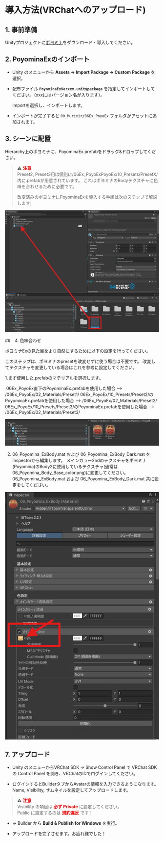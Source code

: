 # 導入方法(VRChatへのアップロード)

## **1. 事前準備**  

Unityプロジェクトに[ポヨミナ](https://mesukemoshop.booth.pm/items/7420279)をダウンロード・導入してください。

## 2. **PoyominaExのインポート**  

- Unity のメニューから **Assets → Import Package → Custom Package** を選択。  

- 配布ファイル **`PoyominaExVerxxx.unitypackage`** を指定してインポートしてください。（xxxにはバージョン名が入ります）。

  Importを選択し、インポートします。

- インポートが完了すると `00_Murixir/06Ex_PoyoEx` フォルダがアセットに追加されます。



## 3. **シーンに配置**  

Hierarchy上のポヨミナに、PoyominaEx.prefabをドラッグ&ドロップしてください。

> ⚠️ <span style="color:red; font-weight:bold;">注意</span>  
> Preset2, Preset3用は個別に/06Ex_PoyoExPoyoEx/10_Presets/PresetX/内に.prefabが用意されています。
> これはポヨミナのBodyテクスチャに色味を合わせるために必要です。
>
> 改変済みのポヨミナにPoyominaExを導入する手順は次のステップで解説します。

![image-20250914153538635](Images/PoyoEx1.png)

##　4. 色味合わせ

ポヨミナExの見た目をより自然にするために以下の設定を行ってください。

このステップは、ポヨミナのpresetを改変せずに使う場合は不要です。
改変してテクスチャを変更している場合はこれを参考に設定してください。

1.まず使用した.prefabのマテリアルを選択します。

​	06Ex_PoyoEx直下のPoyominaEx.prefabを使用した場合 --> /06Ex_PoyoEx/02_Materials/Preset1/
​	06Ex_PoyoEx/10_Presets/Preset2/のPoyominaEx.prefabを使用した場合 --> /06Ex_PoyoEx/02_Materials/Preset2/
​	06Ex_PoyoEx/10_Presets/Preset3/のPoyominaEx.prefabを使用した場合 --> /06Ex_PoyoEx/02_Materials/Preset3/

![image-20250914154200383](Images/PoyoEx2.png)

2. 06_Poyomina_ExBody.mat および 06_Poyomina_ExBody_Dark.mat をInspectorから編集します。
   メインカラー2ndのテクスチャをポヨミナ(Poyomina)のBody2に使用しているテクスチャ(通常は06_Poyomina_Body_Base_color.png)に変更してください。06_Poyomina_ExBody.mat および 06_Poyomina_ExBody_Dark.mat 共に設定をしてください。

![image-20250914154858483](Images/PoyoEx3.png)

## 7. **アップロード**  

- Unity のメニューからVRChat SDK -> Show Control Panel で VRChat SDK の Control Panel を開き、VRChatのIDでログインしてください。

- ログインするとBuilderタブからAvatarの情報を入力できるようになります。Name, Visibility, サムネイルを設定してアップロードします。

> ⚠️ <span style="color:red; font-weight:bold;">注意</span>  
> Visibility の項目は <span style="color:red; font-weight:bold;">必ず Private</span> に設定してください。  
> Public に設定するのは <span style="color:red; font-weight:bold;">規約違反</span> です！

- → Builder から **Build & Publish for Windows** を実行。  

- アップロードを完了させます。お疲れ様でした！

